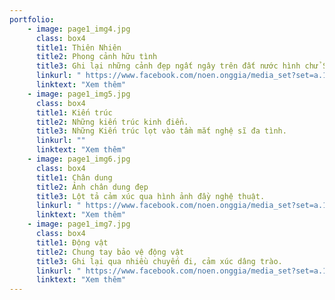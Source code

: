 ```yaml
---
portfolio:
    - image: page1_img4.jpg
      class: box4
      title1: Thiên Nhiên
      title2: Phong cảnh hữu tình
      title3: Ghi lại những cảnh đẹp ngất ngây trên đất nước hình chử S.
      linkurl: " https://www.facebook.com/noen.onggia/media_set?set=a.155098514625855&type=3 "
      linktext: "Xem thêm"
    - image: page1_img5.jpg
      class: box4
      title1: Kiến trúc
      title2: Những kiến trúc kinh điển.
      title3: Những Kiến trúc lọt vào tầm mắt nghệ sĩ đa tình.
      linkurl: ""
      linktext: "Xem thêm"
    - image: page1_img6.jpg
      class: box4
      title1: Chân dung
      title2: Ảnh chân dung đẹp
      title3: Lột tả cảm xúc qua hình ảnh đầy nghệ thuật.
      linkurl: " https://www.facebook.com/noen.onggia/media_set?set=a.141341072668266&type=3 "
      linktext: "Xem thêm"
    - image: page1_img7.jpg
      class: box4
      title1: Động vật
      title2: Chung tay bảo vệ động vật
      title3: Ghi lại qua nhiều chuyến đi, cảm xúc dâng trào.
      linkurl: " https://www.facebook.com/noen.onggia/media_set?set=a.137488929720147&type=3 "
      linktext: "Xem thêm"    
---
```

